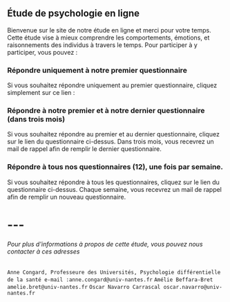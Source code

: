## Étude de psychologie en ligne

Bienvenue sur le site de notre étude en ligne et merci pour votre temps. Cette étude vise à mieux comprendre les comportements, émotions, et raisonnements des individus à travers le temps. Pour participer à y participer, vous pouvez :

### Répondre uniquement à notre premier questionnaire

Si vous souhaitez répondre uniquement au premier questionnaire, cliquez simplement sur ce lien : 

### Répondre à notre premier et à notre dernier questionnaire (dans trois mois)

Si vous souhaitez répondre au premier et au dernier questionnaire, cliquez sur le lien du questionnaire ci-dessus. Dans trois mois, vous recevrez un mail de rappel afin de remplir le dernier questionnaire. 

### Répondre à tous nos questionnaires (12), une fois par semaine.

Si vous souhaitez répondre à tous les questionnaires, cliquez sur le lien du questionnaire ci-dessus. Chaque semaine, vous recevrez un mail de rappel afin de remplir un nouveau questionnaire. 

# ---

###### Pour plus d'informations à propos de cette étude, vous pouvez nous contacter à ces adresses

`Anne Congard, Professeure des Universités, Psychologie différentielle de la santé e-mail :anne.congard@univ-nantes.fr`
`Amélie Beffara-Bret amelie.bret@univ-nantes.fr`
`Oscar Navarro Carrascal oscar.navarro@univ-nantes.fr`
